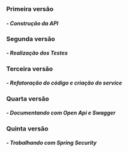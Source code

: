 ### Primeira versão
##### - Construção da API
### Segunda versão
##### - Realização dos Testes
### Terceira versão
##### - Refatoração do código e criação do service
### Quarta versão
##### - Documentando com Open Api e Swagger
### Quinta versão
##### - Trabalhando com Spring Security
